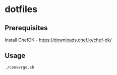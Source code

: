 dotfiles
========

Prerequisites
-------------

Install ChefDK - https://downloads.chef.io/chef-dk/

Usage
-----

```
./converge.sh
```
